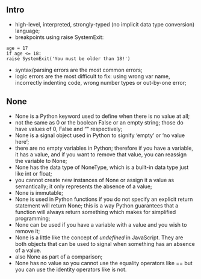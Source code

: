 ## Intro
- high-level, interpreted, strongly-typed (no implicit data type conversion) language;
- breakpoints using raise SystemExit:

```
age = 17
if age <= 18:
raise SystemExit('You must be older than 18!')
```
- syntax/parsing errors are the most common errors;
- logic errors are the most difficult to fix: using wrong var name, incorrectly indenting code, wrong number types or out-by-one error;

## None

- None is a Python keyword used to define when there is no value at all;
- not the same as 0 or the boolean False or an empty string; those do have values of 0, False and “” respectively;
- None is a signal object used in Python to signify ‘empty’ or ‘no value here’;
- there are no empty variables in Python; therefore if you have a variable, it has a value, and if you want to remove that value, you can reassign the variable to None;
- None has the data type of NoneType, which is a built-in data type just like int or float;
- you cannot create new instances of None or assign it a value as semantically; it only represents the absence of a value;
- None is immutable;
- None is used in Python functions if you do not specify an explicit return statement will return None; this is a way Python guarantees that a function will always return something which makes for simplified programming;
- None can be used if you have a variable with a value and you wish to remove it;
- None is a little like the concept of <i>undefined</i> in JavaScript. They are both objects that can be used to signal when something has an absence of a value.
- also None as part of a comparison;
- None has no value so you cannot use the equality operators like == but you can use the identity operators like is not.